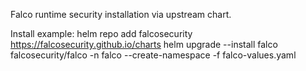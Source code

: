 Falco runtime security installation via upstream chart.

Install example:
helm repo add falcosecurity https://falcosecurity.github.io/charts
helm upgrade --install falco falcosecurity/falco -n falco --create-namespace -f falco-values.yaml

